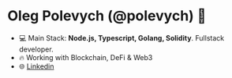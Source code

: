 <h1 align="left">Oleg Polevych (@polevych) 🚀</h1>

- 💻 Main Stack: **Node.js, Typescript, Golang, Solidity**. Fullstack developer.
- 🔥 Working with Blockchain, DeFi & Web3
- 🌐 <a href="https://www.linkedin.com/in/polevych"  target="blank">Linkedin</a> 
